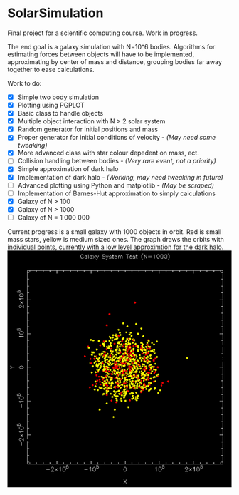 # SolarSimulation

Final project for a scientific computing course. Work in progress.

The end goal is a galaxy simulation with N=10^6 bodies. Algorithms for estimating forces between objects will have to be implemented, approximating by center of mass and distance, grouping bodies far away together to ease calculations.

Work to do:
- [x] Simple two body simulation
- [x] Plotting using PGPLOT
- [x] Basic class to handle objects
- [x] Multiple object interaction with N > 2 solar system
- [x] Random generator for initial positions and mass
- [X] Proper generator for initial conditions of velocity - *(May need some tweaking)*
- [x] More advanced class with star colour depedent on mass, ect.
- [ ] Collision handling between bodies - *(Very rare event, not a priority)*
- [x] Simple approximation of dark halo
- [X] Implementation of dark halo - *(Working, may need tweaking in future)*
- [ ] Advanced plotting using Python and matplotlib - *(May be scraped)*
- [ ] Implementation of Barnes-Hut approximation to simply calculations
- [X] Galaxy of N > 100
- [X] Galaxy of N > 1000
- [ ] Galaxy of N = 1 000 000

Current progress is a small galaxy with 1000 objects in orbit. Red is small mass stars, yellow is medium sized ones. The graph draws the orbits with individual points, currently with a low level approximtion for the dark halo. 
![November 28th Progress](https://github.com/brlnoble/SolarSimulation/blob/master/November_28_2019.PNG?raw=true)

